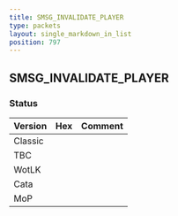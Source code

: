 ```yaml
---
title: SMSG_INVALIDATE_PLAYER
type: packets
layout: single_markdown_in_list
position: 797
---
```


## SMSG_INVALIDATE_PLAYER

### Status

Version    | Hex        | Comment
---------- | ---------- | ---------- 
Classic    |            |
TBC        |            |
WotLK      |            |
Cata       |            |
MoP        |            |